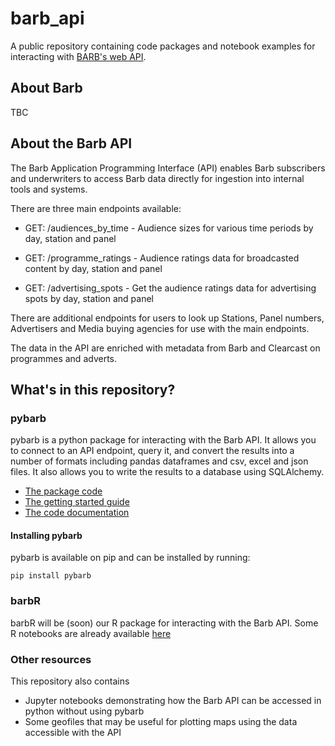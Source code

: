 # barb_api
A public repository containing code packages and notebook examples for interacting with [BARB's web API](https://barb-api.co.uk/api-docs).

## About Barb

TBC

## About the Barb API

The Barb Application Programming Interface (API) enables Barb subscribers and underwriters to access Barb data directly for ingestion into internal tools and systems.

There are three main endpoints available:

- GET: /audiences_by_time - Audience sizes for various time periods by day, station and panel

- GET: /programme_ratings - Audience ratings data for broadcasted content by day, station and panel

- GET: /advertising_spots - Get the audience ratings data for advertising spots by day, station and panel

There are additional endpoints for users to look up Stations, Panel numbers, Advertisers and Media buying agencies for use with the main endpoints.

The data in the API are enriched with metadata from Barb and Clearcast on programmes and adverts.

## What's in this repository?

### pybarb

pybarb is a python package for interacting with the Barb API. It allows you to connect to an API endpoint, query it, and convert the results into a number of formats including pandas dataframes and csv, excel and json files. It also allows you to write the results to a database using SQLAlchemy. 

- [The package code](https://github.com/coppeliaMLA/barb_api/tree/pyBARB_dev/python/pybarb)
- [The getting started guide](http://www.coppelia.io/barb_api/python/pybarb/getting_started.html)
- [The code documentation](http://www.coppelia.io/barb_api/python/pybarb/documentation/_build/html/index.html)

#### Installing pybarb

pybarb is available on pip and can be installed by running:

```
pip install pybarb
```


### barbR

barbR will be (soon) our R package for interacting with the Barb API. Some R notebooks are already available [here](R/R_notebooks)


### Other resources

This repository also contains

- Jupyter notebooks demonstrating how the Barb API can be accessed in python without using pybarb
- Some geofiles that may be useful for plotting maps using the data accessible with the API


